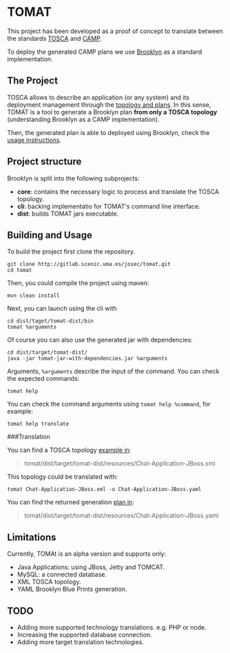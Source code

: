 

TOMAT 
==================

This project has been developed as a proof of concept to translate between the standards  [TOSCA][1] and [CAMP][2].

To deploy the generated CAMP plans we use [Brooklyn][3] as a standard implementation.


The Project
-------------------
TOSCA allows to describe an application (or any system) and its deployment management through the [topology and plans][4].   In this sense, TOMAT is a tool to generate a Brooklyn plan **from only a TOSCA topology** (understanding Brooklyn as a CAMP implementation).

Then, the generated plan is able to deployed using Brooklyn, check the [usage instructions][6].

Project structure
-------------------
Brooklyn is split into the following subprojects:

- **core**: contains the necessary logic to process and translate the TOSCA topology.
- **cli**: backing implementatio for TOMAT's command line interface.
- **dist**: builds TOMAT jars executable.





Building and Usage
-------------------
To build the project first clone the repository.

```
git clone http://gitlab.scenic.uma.es/josec/tomat.git
cd tomat
```

Then, you could compile the project using maven:
```
mvn clean install
```

Next, you can launch using the cli with

```
cd dist/taget/tomat-dist/bin
tomat %arguments
```

Of course you can also use the generated jar with dependencies:
```
cd dist/target/tomat-dist/
java -jar tomat-jar-with-dependencies.jar %arguments
``` 

Arguments, ```%arguments``` describe the input of the command. You can check the expected commands:
```
tomat help 
```

You can check the command arguments using ```tomat help %command```, for example:

```
tomat help translate
```

###Translation

You can find a TOSCA topology [example in][7]:

> tomat/dist/target/tomat-dist/resources/Chat-Application-JBoss.xml

This topology could be translated with:
```
tomat Chat-Application-JBoss.xml -o Chat-Application-JBoss.yaml
```

You can find the returned generation [plan in][8]:
> tomat/dist/target/tomat-dist/resources/Chat-Application-JBoss.yaml


Limitations
-------------------
Currently, TOMAt is an alpha version and supports only:

- Java Applications: using JBoss, Jetty and TOMCAT.
- MySQL: a connected database.
- XML TOSCA topology.
- YAML Brooklyn Blue Prints generation.

TODO
-------------------
- Adding more supported technology translations. e.g. PHP or node.
- Increasing the supported database connection.
- Adding more target translation technologies.


[1]: https://www.oasis-open.org/committees/tosca/
[2]: https://www.oasis-open.org/committees/camp/
[3]: https://brooklyn.incubator.apache.org/
[4]: http://docs.oasis-open.org/tosca/TOSCA/v1.0/os/TOSCA-v1.0-os.html#_Toc356403643
[6]: https://brooklyn.incubator.apache.org/v/latest/start/index.html
[7]: https://gitlab.scenic.uma.es/josec/tomat/blob/master/dist/src/main/dist/resources/Chat-Application-JBoss.xml
[8]: https://gitlab.scenic.uma.es/josec/tomat/blob/master/dist/src/main/dist/resources/Chat-Application-JBoss.yaml